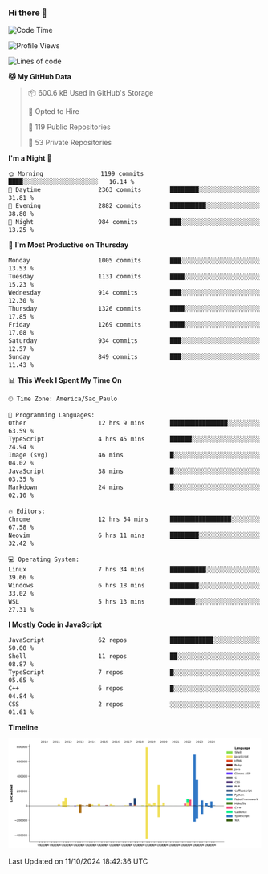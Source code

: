 ### Hi there 👋

<!--START_SECTION:waka-->
![Code Time](http://img.shields.io/badge/Code%20Time-6%2C540%20hrs%205%20mins-blue)

![Profile Views](http://img.shields.io/badge/Profile%20Views-1-blue)

![Lines of code](https://img.shields.io/badge/From%20Hello%20World%20I%27ve%20Written-3.1%20million%20lines%20of%20code-blue)

**🐱 My GitHub Data** 

> 📦 600.6 kB Used in GitHub's Storage 
 > 
> 💼 Opted to Hire
 > 
> 📜 119 Public Repositories 
 > 
> 🔑 53 Private Repositories 
 > 
**I'm a Night 🦉** 

```text
🌞 Morning                1199 commits        ████░░░░░░░░░░░░░░░░░░░░░   16.14 % 
🌆 Daytime                2363 commits        ████████░░░░░░░░░░░░░░░░░   31.81 % 
🌃 Evening                2882 commits        ██████████░░░░░░░░░░░░░░░   38.80 % 
🌙 Night                  984 commits         ███░░░░░░░░░░░░░░░░░░░░░░   13.25 % 
```
📅 **I'm Most Productive on Thursday** 

```text
Monday                   1005 commits        ███░░░░░░░░░░░░░░░░░░░░░░   13.53 % 
Tuesday                  1131 commits        ████░░░░░░░░░░░░░░░░░░░░░   15.23 % 
Wednesday                914 commits         ███░░░░░░░░░░░░░░░░░░░░░░   12.30 % 
Thursday                 1326 commits        ████░░░░░░░░░░░░░░░░░░░░░   17.85 % 
Friday                   1269 commits        ████░░░░░░░░░░░░░░░░░░░░░   17.08 % 
Saturday                 934 commits         ███░░░░░░░░░░░░░░░░░░░░░░   12.57 % 
Sunday                   849 commits         ███░░░░░░░░░░░░░░░░░░░░░░   11.43 % 
```


📊 **This Week I Spent My Time On** 

```text
🕑︎ Time Zone: America/Sao_Paulo

💬 Programming Languages: 
Other                    12 hrs 9 mins       ████████████████░░░░░░░░░   63.59 % 
TypeScript               4 hrs 45 mins       ██████░░░░░░░░░░░░░░░░░░░   24.94 % 
Image (svg)              46 mins             █░░░░░░░░░░░░░░░░░░░░░░░░   04.02 % 
JavaScript               38 mins             █░░░░░░░░░░░░░░░░░░░░░░░░   03.35 % 
Markdown                 24 mins             █░░░░░░░░░░░░░░░░░░░░░░░░   02.10 % 

🔥 Editors: 
Chrome                   12 hrs 54 mins      █████████████████░░░░░░░░   67.58 % 
Neovim                   6 hrs 11 mins       ████████░░░░░░░░░░░░░░░░░   32.42 % 

💻 Operating System: 
Linux                    7 hrs 34 mins       ██████████░░░░░░░░░░░░░░░   39.66 % 
Windows                  6 hrs 18 mins       ████████░░░░░░░░░░░░░░░░░   33.02 % 
WSL                      5 hrs 13 mins       ███████░░░░░░░░░░░░░░░░░░   27.31 % 
```

**I Mostly Code in JavaScript** 

```text
JavaScript               62 repos            ████████████░░░░░░░░░░░░░   50.00 % 
Shell                    11 repos            ██░░░░░░░░░░░░░░░░░░░░░░░   08.87 % 
TypeScript               7 repos             █░░░░░░░░░░░░░░░░░░░░░░░░   05.65 % 
C++                      6 repos             █░░░░░░░░░░░░░░░░░░░░░░░░   04.84 % 
CSS                      2 repos             ░░░░░░░░░░░░░░░░░░░░░░░░░   01.61 % 
```



**Timeline**

![Lines of Code chart](https://raw.githubusercontent.com/jampow/jampow/master/assets/bar_graph.png)


 Last Updated on 11/10/2024 18:42:36 UTC
<!--END_SECTION:waka-->
